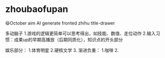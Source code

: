 # zhoubaofupan
😆October aim
    AI generate fronted
    zhihu title-drawer

多动脑子
    1.游戏的逻辑更简单可以思考得出，如技能、数值、走位动作
    2.输入习惯：成果up的早期高播放（后期同质化），知识点的开头部分

娱乐部分：
    1.体育明星
    2.硬核文学
    3.
渐进负重：
    1.咖啡
    2.
